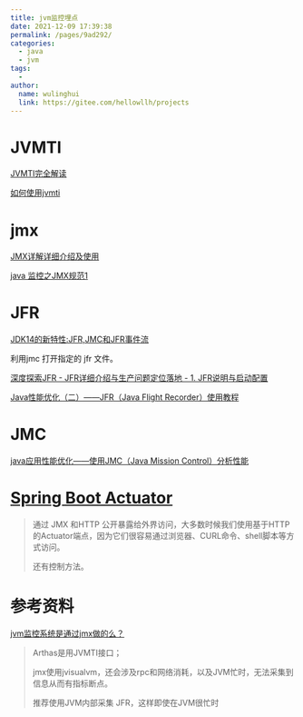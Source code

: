 ```yaml
---
title: jvm监控埋点
date: 2021-12-09 17:39:38
permalink: /pages/9ad292/
categories:
  - java
  - jvm
tags:
  - 
author: 
  name: wulinghui
  link: https://gitee.com/hellowllh/projects
---
```



# JVMTI

[JVMTI完全解读](https://blog.csdn.net/duqi_2009/article/details/94518203)

[如何使用jvmti](https://www.jianshu.com/p/e59c4eed44a2)

# jmx

[JMX详解详细介绍及使用](https://blog.csdn.net/update_java/article/details/79571237)

[java 监控之JMX规范1](https://blog.csdn.net/xiaoliuliu2050/article/details/102823623)

# JFR

[JDK14的新特性:JFR,JMC和JFR事件流](https://zhuanlan.zhihu.com/p/139831837)

利用jmc  打开指定的 jfr 文件。

[深度探索JFR - JFR详细介绍与生产问题定位落地 - 1. JFR说明与启动配置](https://zhuanlan.zhihu.com/p/122247741)

[Java性能优化（二）——JFR（Java Flight Recorder）使用教程](https://juejin.cn/post/6959405798556434440)

# JMC

[java应用性能优化——使用JMC（Java Mission Control）分析性能](https://blog.csdn.net/yunfeng482/article/details/89384912)





# [Spring Boot Actuator](https://www.jdon.com/springboot/actuator.html)

> 通过 JMX 和HTTP 公开暴露给外界访问，大多数时候我们使用基于HTTP的Actuator端点，因为它们很容易通过浏览器、CURL命令、shell脚本等方式访问。
>
> 还有控制方法。



# 参考资料



[jvm监控系统是通过jmx做的么？](https://www.zhihu.com/question/422632973)

> Arthas是用JVMTI接口；
>
> jmx使用jvisualvm，还会涉及rpc和网络消耗，以及JVM忙时，无法采集到信息从而有指标断点。
>
> 推荐使用JVM内部采集 JFR，这样即使在JVM很忙时

